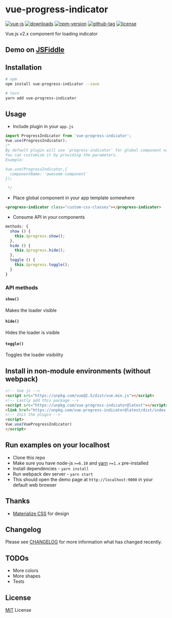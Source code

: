 # vue-progress-indicator

[![vue-js](https://img.shields.io/badge/vue.js-2.x-brightgreen.svg?maxAge=604800)](https://vuejs.org/)
[![downloads](https://img.shields.io/npm/dt/vue-progress-indicator.svg)](http://npm-stats.com/~packages/vue-progress-indicator)
[![npm-version](https://img.shields.io/npm/v/vue-progress-indicator.svg)](https://www.npmjs.com/package/vue-progress-indicator)
[![github-tag](https://img.shields.io/github/tag/ankurk91/vue-progress-indicator.svg?maxAge=1800)](https://github.com/ankurk91/vue-progress-indicator/)
[![license](https://img.shields.io/github/license/ankurk91/vue-progress-indicator.svg?maxAge=1800)](https://yarnpkg.com/en/package/vue-progress-indicator)

Vue.js v2.x component for loading indicator

## Demo on [JSFiddle](https://jsfiddle.net/ankurk91/1jsfpkwc/)

## Installation
```bash
# npm
npm install vue-progress-indicator --save

# Yarn
yarn add vue-progress-indicator
```

## Usage
* Include plugin in your ```app.js```

```js
import ProgressIndicator from 'vue-progress-indicator';
Vue.use(ProgressIndicator);
/*
By default plugin will use `progress-indicator` for global component name.
You can customize it by providing the parameters.
Example:

Vue.use(ProgressIndicator,{
  componentName: 'awesome-component`
});

 */
```
* Place global component in your app template somewhere
```html
<progress-indicator class="custom-css-classes"></progress-indicator>
```
* Consume API in your components
```js
methods: {
  show () {
    this.$progress.show();
  },
  hide () {
    this.$progress.hide();
  },
  toggle () {
    this.$progress.toggle();
  }
}
```

### API methods
#### `show()`
Makes the loader visible
#### `hide()`
Hides the loader is visible
#### `toggle()`
Toggles the loader visibility


## Install in non-module environments (without webpack)
```html
<!-- Vue js -->
<script src="https://unpkg.com/vue@2.5/dist/vue.min.js"></script>
<!-- Lastly add this package -->
<script src="https://unpkg.com/vue-progress-indicator@latest"></script>
<link href="https://unpkg.com/vue-progress-indicator@latest/dist/index.min.css" rel="stylesheet">
<!-- Init the plugin -->
<script>
Vue.use(VueProgressIndicator)
</script>
```

## Run examples on your localhost
* Clone this repo
* Make sure you have node-js `>=6.10` and [yarn](https://yarnpkg.com) `>=1.x` pre-installed
* Install dependencies - `yarn install`
* Run webpack dev server - `yarn start`
* This should open the demo page at `http://localhost:9000` in your default web browser 

## Thanks
* [Materialize CSS](http://materializecss.com/preloader.html) for design

## Changelog
Please see [CHANGELOG](CHANGELOG.md) for more information what has changed recently.

## TODOs
* More colors
* More shapes
* Tests
 
## License
[MIT](LICENSE.txt) License
